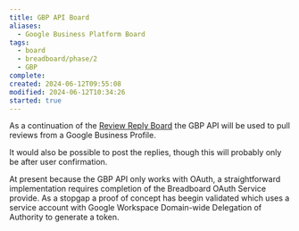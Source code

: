```yaml
---
title: GBP API Board
aliases:
  - Google Business Platform Board
tags:
  - board
  - breadboard/phase/2
  - GBP
complete:
created: 2024-06-12T09:55:08
modified: 2024-06-12T10:34:26
started: true
---
```


As a continuation of the [Review Reply Board](projects/Breadboard/Phase%202/Review%20Reply%20Board.md) the GBP API will be used to pull reviews from a Google Business Profile.

It would also be possible to post the replies, though this will probably only be after user confirmation.

At present because the GBP API only works with OAuth, a straightforward implementation requires completion of the Breadboard OAuth Service provide. As a stopgap a proof of concept has beegin validated which uses a service account with Google Workspace Domain-wide Delegation of Authority to generate a token.

